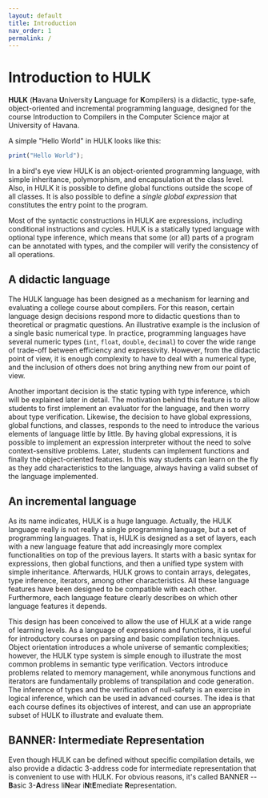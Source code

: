 ```yaml
---
layout: default
title: Introduction
nav_order: 1
permalink: /
---
```


# Introduction to HULK

**HULK** (**H**avana **U**niversity **L**anguage for **K**ompilers) is a didactic, type-safe, object-oriented and incremental programming language, designed for the course Introduction to Compilers in the Computer Science major at University of Havana.

A simple "Hello World" in HULK looks like this:

```js
print("Hello World");
```

In a bird's eye view HULK is an object-oriented programming language, with simple inheritance, polymorphism, and encapsulation at the class level. Also, in HULK it is possible to define global functions outside the scope of all classes. It is also possible to define a _single global expression_ that constitutes the entry point to the program.

Most of the syntactic constructions in HULK are expressions, including conditional instructions and cycles. HULK is a statically typed language with optional type inference, which means that some (or all) parts of a program can be annotated with types, and the compiler will verify the consistency of all operations.

## A didactic language

The HULK language has been designed as a mechanism for learning and evaluating a college course about compilers. For this reason, certain language design decisions respond more to didactic questions than to theoretical or pragmatic questions. An illustrative example is the inclusion of a single basic numerical type. In practice, programming languages have several numeric types (`int`, `float`, `double`, `decimal`) to cover the wide range of trade-off between efficiency and expressivity. However, from the didactic point of view, it is enough complexity to have to deal with a numerical type, and the inclusion of others does not bring anything new from our point of view.

Another important decision is the static typing with type inference, which will be explained later in detail. The motivation behind this feature is to allow students to first implement an evaluator for the language, and then worry about type verification. Likewise, the decision to have global expressions, global functions, and classes, responds to the need to introduce the various elements of language little by little. By having global expressions, it is possible to implement an expression interpreter without the need to solve context-sensitive problems. Later, students can implement functions and finally the object-oriented features. In this way students can learn on the fly as they add characteristics to the language, always having a valid subset of the language implemented.

## An incremental language

As its name indicates, HULK is a huge language. Actually, the HULK language really is not really a single programming language, but a set of programming languages. That is, HULK is designed as a set of layers, each with a new language feature that add increasingly more complex functionalities on top of the previous layers. It starts with a basic syntax for expressions, then global functions, and then a unified type system with simple inheritance. Afterwards, HULK grows to contain arrays, delegates, type inference, iterators, among other characteristics. All these language features have been designed to be compatible with each other. Furthermore, each language feature clearly describes on which other language features it depends.

This design has been conceived to allow the use of HULK at a wide range of learning levels. As a language of expressions and functions, it is useful for introductory courses on parsing and basic compilation techniques. Object orientation introduces a whole universe of semantic complexities; however, the HULK type system is simple enough to illustrate the most common problems in semantic type verification. Vectors introduce problems related to memory management, while anonymous functions and iterators are fundamentally problems of transpilation and code generation. The inference of types and the verification of null-safety is an exercise in logical inference, which can be used in advanced courses. The idea is that each course defines its objectives of interest, and can use an appropriate subset of HULK to illustrate and evaluate them.

## BANNER: Intermediate Representation

Even though HULK can be defined without specific compilation details, we also provide a didactic 3-address code for intermediate representation that is convenient to use with HULK. For obvious reasons, it's called BANNER -- **B**asic 3-**A**dress li**N**ear i**N**t**E**mediate **R**epresentation.
